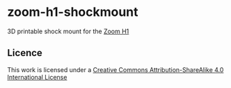 zoom-h1-shockmount
==================

3D printable shock mount for the [Zoom H1](https://zoom-na.com/products/field-video-recording/field-recording/zoom-h1-handy-recorder)

## Licence

This work is licensed under a [Creative Commons Attribution-ShareAlike 4.0 International License](http://creativecommons.org/licenses/by-sa/4.0/)

